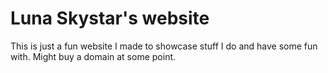 # Luna Skystar's website
This is just a fun website I made to showcase stuff I do and have some fun with. Might buy a domain at some point.
